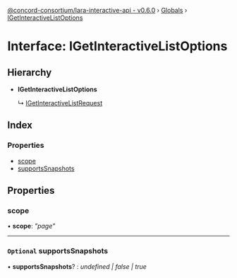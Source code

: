 [@concord-consortium/lara-interactive-api - v0.6.0](../README.md) › [Globals](../globals.md) › [IGetInteractiveListOptions](igetinteractivelistoptions.md)

# Interface: IGetInteractiveListOptions

## Hierarchy

* **IGetInteractiveListOptions**

  ↳ [IGetInteractiveListRequest](igetinteractivelistrequest.md)

## Index

### Properties

* [scope](igetinteractivelistoptions.md#scope)
* [supportsSnapshots](igetinteractivelistoptions.md#optional-supportssnapshots)

## Properties

###  scope

• **scope**: *"page"*

___

### `Optional` supportsSnapshots

• **supportsSnapshots**? : *undefined | false | true*
